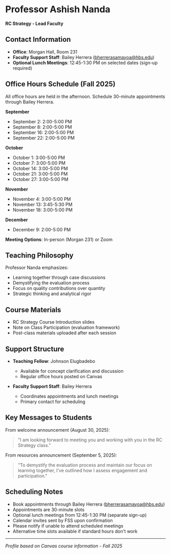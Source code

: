 # Professor Ashish Nanda
**RC Strategy - Lead Faculty**

## Contact Information
- **Office**: Morgan Hall, Room 231
- **Faculty Support Staff**: Bailey Herrera (bherrerasamayoa@hbs.edu)
- **Optional Lunch Meetings**: 12:45-1:30 PM on selected dates (sign-up required)

## Office Hours Schedule (Fall 2025)
All office hours are held in the afternoon. Schedule 30-minute appointments through Bailey Herrera.

**September**
- September 2: 2:00-5:00 PM
- September 8: 2:00-5:00 PM
- September 16: 2:00-5:00 PM
- September 22: 2:00-5:00 PM

**October**
- October 1: 3:00-5:00 PM
- October 7: 3:00-5:00 PM
- October 14: 3:00-5:00 PM
- October 21: 3:00-5:00 PM
- October 27: 3:00-5:00 PM

**November**
- November 4: 3:00-5:00 PM
- November 13: 3:45-5:30 PM
- November 18: 3:00-5:00 PM

**December**
- December 9: 2:00-5:00 PM

**Meeting Options**: In-person (Morgan 231) or Zoom

## Teaching Philosophy
Professor Nanda emphasizes:
- Learning together through case discussions
- Demystifying the evaluation process
- Focus on quality contributions over quantity
- Strategic thinking and analytical rigor

## Course Materials
- RC Strategy Course Introduction slides
- Note on Class Participation (evaluation framework)
- Post-class materials uploaded after each session

## Support Structure
- **Teaching Fellow**: Johnson Elugbadebo
  - Available for concept clarification and discussion
  - Regular office hours posted on Canvas
  
- **Faculty Support Staff**: Bailey Herrera
  - Coordinates appointments and lunch meetings
  - Primary contact for scheduling

## Key Messages to Students
From welcome announcement (August 30, 2025):
> "I am looking forward to meeting you and working with you in the RC Strategy class."

From resources announcement (September 5, 2025):
> "To demystify the evaluation process and maintain our focus on learning together, I've outlined how I assess engagement and participation."

## Scheduling Notes
- Book appointments through Bailey Herrera (bherrerasamayoa@hbs.edu)
- Appointments are 30-minute slots
- Optional lunch meetings from 12:45-1:30 PM (separate sign-up)
- Calendar invites sent by FSS upon confirmation
- Please notify if unable to attend scheduled meetings
- Alternative time slots available if standard hours don't work

---
*Profile based on Canvas course information - Fall 2025*
